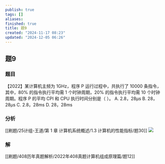 ```yaml
---
publish: true
tags: []
aliases: 
finished: true
title: 题9
created: "2024-11-17 08:23"
updated: "2024-12-05 06:26"
---
```

## 题9
### 题目
【2022】某计算机主频为 1GHz，程序 P 运行过程中，共执行了 10000 条指令，其中，80% 的指令执行平均需 1 个时钟周期，20% 的指令执行平均需 10 个时钟周期。程序 P 的平均 CPI 和 CPU 执行时间分别是（ ）。
A. 2.8，28μs
B. 28，28μs
C. 2.8，28ms
D. 28，28ms
### 分析
[[刷题/25计组-王道/第 1 章 计算机系统概述/1.3 计算机的性能指标/题30]]
![](https://img.hwenyi.tech/202412051425837.webp)
### 解
[[刷题/408历年真题解析/2022年408真题计算机组成原理篇/题12]]